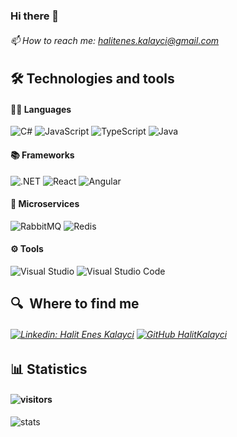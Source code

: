 ### Hi there 👋
###### 📫 How to reach me: halitenes.kalayci@gmail.com

## 🛠  Technologies and tools
#### 🧑‍💻 Languages 
![C#](https://img.shields.io/badge/C%23-black?&style=flat-square&logo=c-sharp)
![JavaScript](https://img.shields.io/badge/-JavaScript-black?style=flat-square&logo=javascript)
![TypeScript](https://img.shields.io/badge/-TypeScript-black?style=flat-square&logo=TypeScript)
![Java](https://img.shields.io/badge/-Java-black?style=flat-square&logo=java)
#### 

#### 📚 Frameworks
![.NET](https://img.shields.io/badge/.NET-black?&style=flat-square&logo=.net)
![React](https://img.shields.io/badge/-React.js-black?style=flat-square&logo=react)
![Angular](https://img.shields.io/badge/-Angular-black?style=flat-square&logo=angular)

#### 🔗 Microservices
![RabbitMQ](https://img.shields.io/badge/-RabbitMQ-black?style=flat-square&logo=rabbitmq)
![Redis](https://img.shields.io/badge/-Redis-black?style=flat-square&logo=redis)



#### ⚙️ Tools
![Visual Studio ](https://img.shields.io/badge/VS-black?&style=for-the-badge&logo=visual-studio-code&logoColor=white)
![Visual Studio Code](https://img.shields.io/badge/VSCode-black?&style=for-the-badge&logo=visual-studio-code)
## 🔍  Where to find me
###### [![Linkedin: Halit Enes Kalayci](https://img.shields.io/badge/-LinkedIn-blue?style=flat-square&logo=Linkedin&logoColor=white&link=https://www.linkedin.com/in/halit-enes-kalayc%C4%B1-7a19a7189//)](https://www.linkedin.com/in/halit-enes-kalayc%C4%B1-7a19a7189/) [![GitHub HalitKalayci](https://img.shields.io/github/followers/halitkalayci?label=follow&style=social)](https://github.com/halitkalayci) 

## 📊 Statistics
#### ![visitors](https://visitor-badge.laobi.icu/badge?page_id=halitkalayci)
![stats](https://github-readme-stats.vercel.app/api?username=halitkalayci&&show_icons=true&title_color=ffffff&icon_color=bb2acf&text_color=daf7dc&bg_color=151515)
<!--
**Sanchklyc/Sanchklyc** is a ✨ _special_ ✨ repository because its `README.md` (this file) appears on your GitHub profile.

Here are some ideas to get you started:

- 🔭 I’m currently working on ...
- 🌱 I’m currently learning ...
- 👯 I’m looking to collaborate on ...
- 🤔 I’m looking for help with ...
- 💬 Ask me about ...
- 😄 Pronouns: ...
- ⚡ Fun fact: ...
-->
